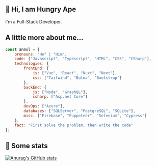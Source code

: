 ## 🍌 Hi, I am Hungry Ape
I'm a Full-Stack Developer.

## A little more about me...

```javascript
const anmol = {
    pronouns: "He" | "Him",
    code: ["Javascript", "Typescript", "HTML", "CSS", "CSharp"],
    technologies: {
        frontEnd: {
            js: ["Vue", "React", "Nuxt", "Next"],
            css: ["Tailwind", "Bulma", "Bootstrap"]
        },
        backEnd: {
            js: ["Node", "GraphQL"],
            csharp: ["Asp.net Core"]
        },
        devOps: ["Azure"],
        databases: ["SQLServer", "PostgreSQL", "SQLite"],
        misc: ["Firebase", "Puppeteer", "Selenium", "Cypress"]
    },
    fact: "First solve the problem, then write the code"
};
```

## 🍌 Some stats
[![Anurag's GitHub stats](https://github-readme-stats.vercel.app/api?username=hungryape&show_icons=true&title_color=fff&icon_color=79ff97&text_color=9f9f9f&bg_color=151515)](https://github.com/hungryape)
